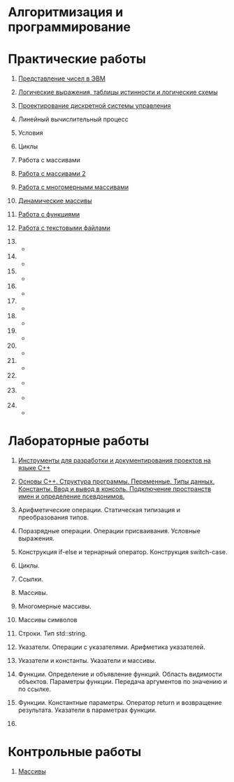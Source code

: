 # Алгоритмизация и программирование

# Практические работы
1. [Представление чисел в ЭВМ](pr01.md)

2. [Логические выражения, таблицы истинности и логические схемы](pr02.md)

3. [Проектирование дискретной системы управления](pr03.md)

4. Линейный вычислительный процесс
5. Условия
6. Циклы
7. Работа с массивами
8. [Работа с массивами 2](pr_mas_02.md)
9. [Работа с многомерными массивами](pr_mas_03_multidim.md)
10. [Динамические массивы](pr_dyn_arr.md)
11. [Работа с функциями](pr_functions.md)
12. [Работа с текстовыми файлами](pr_files_text.md)
13. -
14. -
15. -
16. -
17. -
18. -
19. -
20. -
21. -
22. -
23. -
24. -


# Лабораторные работы

1. [Инструменты для разработки и документирования проектов на языке C++](lab01.md) 
2. [Основы С++. Структура программы. Переменные. Типы данных. Константы. Ввод и вывод в консоль. Подключение пространств имен и определение псевдонимов.](lab02.md)



3. Арифметические операции. Статическая типизация и преобразования типов.
4. Поразрядные операции. Операции присваивания. Условные выражения.
5. Конструкция if-else и тернарный оператор. Конструкция switch-case.
6. Циклы.
7. Ссылки.
8. Массивы.
9. Многомерные массивы.
10. Массивы символов
11. Строки. Тип std::string.
12. Указатели. Операции с указателями. Арифметика указателей.
13. Указатели и константы. Указатели и массивы.
14. Функции. Определение и объявление функций. Область видимости объектов. Параметры функции. Передача аргументов по значению и по ссылке.
15. Функции. Константные параметры. Оператор return и возвращение результата. Указатели в параметрах функции.
16.

# Контрольные работы

1. [Массивы](kr_arrays.md)

